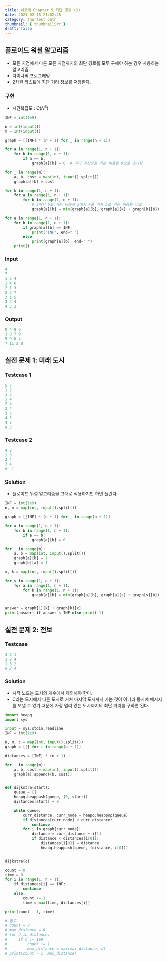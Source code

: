 ```yaml
---
title: 이코테 Chapter 9 최단 경로 (2)
date: 2021-02-18 21:02:28
category: shortest path
thumbnail: { thumbnailSrc }
draft: false
---
```


## 플로이드 워셜 알고리즘

- 모든 지점에서 다른 모든 지점까지의 최단 경로를 모두 구해야 하는 경우 사용하는 알고리즘
- 다이나믹 프로그래밍
- 2차원 리스트에 최단 거리 정보를 저장한다.

### 구현

- 시간복잡도 : $O(N^3)$

```py
INF = int(1e9)

n = int(input())
m = int(input())

graph = [[INF] * (n + 1) for _ in range(n + 1)]

for a in range(1, n + 1):
    for b in range(1, n + 1):
        if a == b:
            graph[a][b] = 0  # 자기 자신으로 가는 비용은 0으로 초기화

for _ in range(m):
    a, b, cost = map(int, input().split())
    graph[a][b] = cost

for k in range(1, n + 1):
    for a in range(1, n + 1):
        for b in range(1, n + 1):
            # a에서 b로 가는 비용과 a에서 k를 거쳐 b로 가는 비용을 비교
            graph[a][b] = min(graph[a][b], graph[a][k] + graph[k][b])

for a in range(1, n + 1):
    for b in range(1, n + 1):
        if graph[a][b] == INF:
            print("INF", end=" ")
        else:
            print(graph[a][b], end=" ")
    print()
```

### Input

```py
4
7
1 2 4
1 4 6
2 1 3
2 3 7
3 1 5
3 4 4
4 3 2
```

### Output

```py
0 4 8 6
3 0 7 9
5 9 0 4
7 11 2 0
```

## 실전 문제 1: 미래 도시

### Testcase 1

```py
5 7
1 2
1 3
1 4
2 4
3 4
3 5
4 5
4 5
# 3
```

### Testcase 2

```py
4 2
1 3
2 4
3 4
# -1
```

### Solution

- 플로이드 워셜 알고리즘을 그대로 적용하기만 하면 풀린다.

```py
INF = int(1e9)
n, m = map(int, input().split())

graph = [[INF] * (n + 1) for _ in range(n + 1)]

for a in range(1, n + 1):
    for b in range(1, n + 1):
        if a == b:
            graph[a][b] = 0

for _ in range(m):
    a, b = map(int, input().split())
    graph[a][b] = 1
    graph[b][a] = 1

x, k = map(int, input().split())

for s in range(1, n + 1):
    for a in range(1, n + 1):
        for b in range(1, n + 1):
            graph[a][b] = min(graph[a][b], graph[a][s] + graph[s][b])


answer = graph[1][k] + graph[k][x]
print(answer) if answer < INF else print(-1)

```

## 실전 문제 2: 전보

### Testcase

```py
3 2 1
1 2 4
1 3 2
# 2 4
```

### Solution

- 시작 노드는 도시의 개수에서 제외해야 한다.
- C라는 도시에서 다른 도시로 거쳐 마지막 도시까지 가는 것이 아니라 동시에 메시지를 보낼 수 있기 때문에 가장 멀리 있는 도시까지의 최단 거리를 구하면 된다.

```py
import heapq
import sys

input = sys.stdin.readline
INF = int(1e9)

n, m, c = map(int, input().split())
graph = [[] for i in range(n + 1)]

distances = [INF] * (n + 1)

for _ in range(m):
    a, b, cost = map(int, input().split())
    graph[a].append((b, cost))


def dijkstra(start):
    queue = []
    heapq.heappush(queue, (0, start))
    distances[start] = 0

    while queue:
        curr_distance, curr_node = heapq.heappop(queue)
        if distances[curr_node] < curr_distance:
            continue
        for i in graph[curr_node]:
            distance = curr_distance + i[1]
            if distance < distances[i[0]]:
                distances[i[0]] = distance
                heapq.heappush(queue, (distance, i[0]))


dijkstra(c)

count = 0
time = 0
for i in range(1, n + 1):
    if distances[i] == INF:
        continue
    else:
        count += 1
        time = max(time, distances[i])

print(count - 1, time)

# 참고
# count = 0
# max_distance = 0
# for d in distance:
#     if d != 1e9:
#         count += 1
#         max_distance = max(max_distance, d)
# print(count - 1, max_distance)

```
